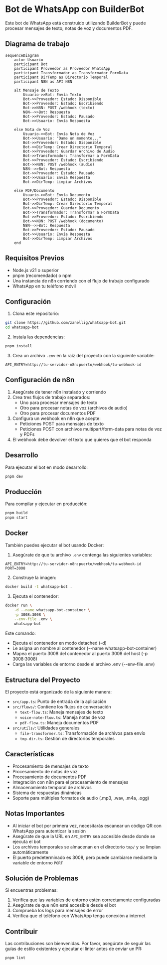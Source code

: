 # Bot de WhatsApp con BuilderBot

Este bot de WhatsApp está construido utilizando BuilderBot y puede procesar mensajes de texto, notas de voz y documentos PDF.

## Diagrama de trabajo

```mermaid
sequenceDiagram
    actor Usuario
    participant Bot
    participant Proveedor as Proveedor WhatsApp
    participant Transformador as Transformador FormData
    participant DirTemp as Directorio Temporal
    participant N8N as API N8N

    alt Mensaje de Texto
        Usuario->>Bot: Envía Texto
        Bot->>Proveedor: Estado: Disponible
        Bot->>Proveedor: Estado: Escribiendo
        Bot->>N8N: POST /webhook (texto)
        N8N-->>Bot: Respuesta
        Bot->>Proveedor: Estado: Pausado
        Bot->>Usuario: Envía Respuesta

    else Nota de Voz
        Usuario->>Bot: Envía Nota de Voz
        Bot->>Usuario: "Dame un momento..."
        Bot->>Proveedor: Estado: Disponible
        Bot->>DirTemp: Crear Directorio Temporal
        Bot->>Proveedor: Guardar Archivo de Audio
        Bot->>Transformador: Transformar a FormData
        Bot->>Proveedor: Estado: Escribiendo
        Bot->>N8N: POST /webhook (audio)
        N8N-->>Bot: Respuesta
        Bot->>Proveedor: Estado: Pausado
        Bot->>Usuario: Envía Respuesta
        Bot->>DirTemp: Limpiar Archivos

    else PDF/Documento
        Usuario->>Bot: Envía Documento
        Bot->>Proveedor: Estado: Disponible
        Bot->>DirTemp: Crear Directorio Temporal
        Bot->>Proveedor: Guardar Documento
        Bot->>Transformador: Transformar a FormData
        Bot->>Proveedor: Estado: Escribiendo
        Bot->>N8N: POST /webhook (documento)
        N8N-->>Bot: Respuesta
        Bot->>Proveedor: Estado: Pausado
        Bot->>Usuario: Envía Respuesta
        Bot->>DirTemp: Limpiar Archivos
    end
```

## Requisitos Previos

- Node.js v21 o superior
- pnpm (recomendado) o npm
- Una instancia de n8n corriendo con el flujo de trabajo configurado
- WhatsApp en tu teléfono móvil

## Configuración

1. Clona este repositorio:

```bash
git clone https://github.com/zanellig/whatsapp-bot.git
cd whatsapp-bot
```

2. Instala las dependencias:

```bash
pnpm install
```

3. Crea un archivo `.env` en la raíz del proyecto con la siguiente variable:

```plaintext
API_ENTRY=http://tu-servidor-n8n:puerto/webhook/tu-webhook-id
```

## Configuración de n8n

1. Asegúrate de tener n8n instalado y corriendo
2. Crea tres flujos de trabajo separados:
   - Uno para procesar mensajes de texto
   - Otro para procesar notas de voz (archivos de audio)
   - Otro para procesar documentos PDF
3. Configura un webhook en n8n que acepte:
   - Peticiones POST para mensajes de texto
   - Peticiones POST con archivos multipart/form-data para notas de voz y PDFs
4. El webhook debe devolver el texto que quieres que el bot responda

## Desarrollo

Para ejecutar el bot en modo desarrollo:

```bash
pnpm dev
```

## Producción

Para compilar y ejecutar en producción:

```bash
pnpm build
pnpm start
```

## Docker

También puedes ejecutar el bot usando Docker:

1. Asegúrate de que tu archivo `.env` contenga las siguientes variables:

```plaintext
API_ENTRY=http://tu-servidor-n8n:puerto/webhook/tu-webhook-id
PORT=3008
```

2. Construye la imagen:

```bash
docker build -t whatsapp-bot .
```

3. Ejecuta el contenedor:

```bash
docker run \
    -d --name whatsapp-bot-container \
    -p 3008:3008 \
    --env-file .env \
    whatsapp-bot
```

Este comando:

- Ejecuta el contenedor en modo detached (-d)
- Le asigna un nombre al contenedor (--name whatsapp-bot-container)
- Mapea el puerto 3008 del contenedor al puerto 3008 del host (-p 3008:3008)
- Carga las variables de entorno desde el archivo .env (--env-file .env)

## Estructura del Proyecto

El proyecto está organizado de la siguiente manera:

- `src/app.ts`: Punto de entrada de la aplicación
- `src/flows/`: Contiene los flujos de conversación
  - `text-flow.ts`: Maneja mensajes de texto
  - `voice-note-flow.ts`: Maneja notas de voz
  - `pdf-flow.ts`: Maneja documentos PDF
- `src/utils/`: Utilidades generales
  - `file-transformer.ts`: Transformación de archivos para envío
  - `tmp-dir.ts`: Gestión de directorios temporales

## Características

- Procesamiento de mensajes de texto
- Procesamiento de notas de voz
- Procesamiento de documentos PDF
- Integración con n8n para el procesamiento de mensajes
- Almacenamiento temporal de archivos
- Sistema de respuestas dinámicas
- Soporte para múltiples formatos de audio (.mp3, .wav, .m4a, .ogg)

## Notas Importantes

- Al iniciar el bot por primera vez, necesitarás escanear un código QR con WhatsApp para autenticar la sesión
- Asegúrate de que la URL en `API_ENTRY` sea accesible desde donde se ejecuta el bot
- Los archivos temporales se almacenan en el directorio `tmp/` y se limpian automáticamente
- El puerto predeterminado es 3008, pero puede cambiarse mediante la variable de entorno `PORT`

## Solución de Problemas

Si encuentras problemas:

1. Verifica que las variables de entorno estén correctamente configuradas
2. Asegúrate de que n8n esté accesible desde el bot
3. Comprueba los logs para mensajes de error
4. Verifica que el teléfono con WhatsApp tenga conexión a internet

## Contribuir

Las contribuciones son bienvenidas. Por favor, asegúrate de seguir las guías de estilo existentes y ejecutar el linter antes de enviar un PR:

```bash
pnpm lint
```
